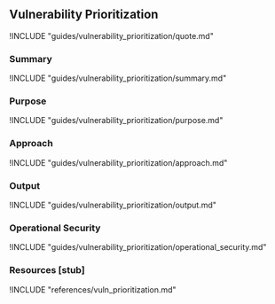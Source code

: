 ## Vulnerability Prioritization

!INCLUDE "guides/vulnerability_prioritization/quote.md"

### Summary

!INCLUDE "guides/vulnerability_prioritization/summary.md"

### Purpose

!INCLUDE "guides/vulnerability_prioritization/purpose.md"

### Approach

!INCLUDE "guides/vulnerability_prioritization/approach.md"

### Output

!INCLUDE "guides/vulnerability_prioritization/output.md"

### Operational Security

!INCLUDE "guides/vulnerability_prioritization/operational_security.md"

### Resources [stub]

!INCLUDE "references/vuln_prioritization.md"
